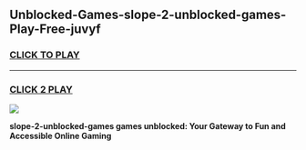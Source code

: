 
## Unblocked-Games-slope-2-unblocked-games-Play-Free-juvyf
<h3>
<a href="https://premium76.site?title=slope-2-unblocked-games&ref=17A">CLICK TO PLAY</a></h3>
<hr>

<h3>
<a href="https://premium76.site?title=slope-2-unblocked-games&ref=17A">CLICK 2 PLAY</a>
  
</h3>

<a href="https://premium76.site?title=slope-2-unblocked-games&ref=17A"><img src="https://clearcache.store/games.png"></a>


**slope-2-unblocked-games games unblocked: Your Gateway to Fun and Accessible Online Gaming**
